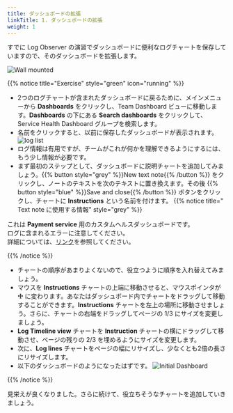 ```yaml
---
title: ダッシュボードの拡張
linkTitle: 1. ダッシュボードの拡張
weight: 1
---
```


すでに Log Observer の演習でダッシュボードに便利なログチャートを保存していますので、そのダッシュボードを拡張します。

 ![Wall mounted](../images/wall-mount.png)

{{% notice title="Exercise" style="green" icon="running" %}}

* 2つのログチャートが含まれたダッシュボードに戻るために、メインメニューから **Dashboards** をクリックし、Team Dashboard ビューに移動します。**Dashboards** の下にある **Search dashboards** をクリックして、Service Health Dashboard グループを検索します。
* 名前をクリックすると、以前に保存したダッシュボードが表示されます。
  ![log list](../../7-log-observer/images/log-observer-custom-dashboard.png)
* ログ情報は有用ですが、チームがこれが何かを理解できるようにするには、もう少し情報が必要です。
* まず最初のステップとして、ダッシュボードに説明チャートを追加してみましょう。{{% button style="grey" %}}New text note{{% /button %}} をクリックし、ノートのテキストを次のテキストに置き換えます。その後 {{% button style="blue" %}}Save and close{{% /button %}} ボタンをクリックし、チャートに **Instructions** という名前を付けます。
{{% notice title=" Text note に使用する情報" style="grey" %}}

これは **Payment service** 用のカスタムヘルスダッシュボードです。  
ログに含まれるエラーに注意してください。  
詳細については、[リンク](https://https://www.splunk.com/en_us/products/observability.html)を参照してください。

{{% /notice %}}

* チャートの順序があまりよくないので、役立つように順序を入れ替えてみましょう。
* マウスを **Instructions** チャートの上端に移動させると、マウスポインタが **☩** に変わります。あなたはダッシュボード内でチャートをドラッグして移動することができます。**Instructions** チャートを左上の場所に移動させましょう。さらに、チャートの右端をドラッグしてページの 1/3 にサイズを変更しましょう。
* **Log Timeline view** チャートを **Instruction** チャートの横にドラッグして移動させ、ページの残りの 2/3 を埋めるようにサイズを変更します。
* 次に、**Log lines** チャートをページの幅にリサイズし、少なくとも2倍の長さにリサイズします。
* 以下のダッシュボードのようになったはずです。
  ![Initial Dashboard](../images/inital-dashboard.png)

{{% /notice %}}

見栄えが良くなりました。さらに続けて、役立ちそうなチャートを追加していきましょう。
